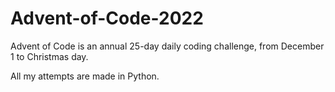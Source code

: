 # Advent-of-Code-2022

Advent of Code is an annual 25-day daily coding challenge, from December 1 to Christmas day.

All my attempts are made in Python.
